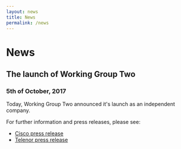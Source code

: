 ```yaml
---
layout: news
title: News
permalink: /news
---
```


# News

## The launch of Working Group Two
### 5th of October, 2017

Today, Working Group Two announced it's launch as  an independent company. 

For further information and press releases, please see:

* [Cisco press release](https://newsroom.cisco.com/press-release-content?type=webcontent&articleId=1884622)
* [Telenor press release](https://www.telenor.com/media/press-release/telenor-and-cisco-introduce-workinggrouptwo/)
